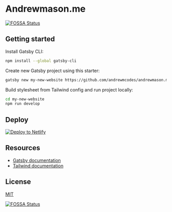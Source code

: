 # Andrewmason.me

[![FOSSA Status](https://app.fossa.com/api/projects/git%2Bgithub.com%2Fandrewmcodes%2Fandrewmason.me.svg?type=shield)](https://app.fossa.com/projects/git%2Bgithub.com%2Fandrewmcodes%2Fandrewmason.me?ref=badge_shield)

## Getting started

Install Gatsby CLI:

```sh
npm install --global gatsby-cli
```

Create new Gatsby project using this starter:

```sh
gatsby new my-new-website https://github.com/andrewmcodes/andrewmason.me
```

Build stylesheet from Tailwind config and run project locally:

```sh
cd my-new-website
npm run develop
```

## Deploy

[![Deploy to Netlify](https://www.netlify.com/img/deploy/button.svg)](https://app.netlify.com/start/deploy?repository=https://github.com/andrewmcodes/andrewmason.me)

## Resources

- [Gatsby documentation](https://www.gatsbyjs.org/docs/)
- [Tailwind documentation](https://tailwindcss.com/docs/what-is-tailwind/)

## License

[MIT](https://github.com/andrewmcodes/andrewmason.me/blob/master/LICENSE.md)


[![FOSSA Status](https://app.fossa.io/api/projects/git%2Bgithub.com%2Fandrewmcodes%2Fandrewmason.me.svg?type=large)](https://app.fossa.io/projects/git%2Bgithub.com%2Fandrewmcodes%2Fandrewmason.me?ref=badge_large)
